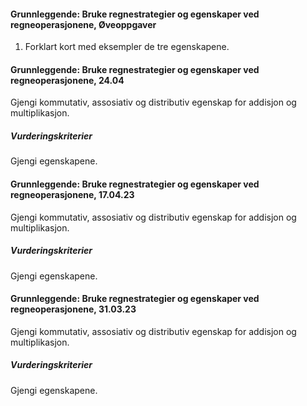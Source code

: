 #### Grunnleggende: Bruke regnestrategier og egenskaper ved regneoperasjonene,  Øveoppgaver

1. Forklart kort med eksempler de tre egenskapene.

#### Grunnleggende: Bruke regnestrategier og egenskaper ved regneoperasjonene,  24.04

Gjengi kommutativ, assosiativ og distributiv egenskap for addisjon og multiplikasjon.

##### Vurderingskriterier

Gjengi egenskapene.

#### Grunnleggende: Bruke regnestrategier og egenskaper ved regneoperasjonene,  17.04.23

Gjengi kommutativ, assosiativ og distributiv egenskap for addisjon og multiplikasjon.

##### Vurderingskriterier

Gjengi egenskapene.

#### Grunnleggende: Bruke regnestrategier og egenskaper ved regneoperasjonene,  31.03.23

Gjengi kommutativ, assosiativ og distributiv egenskap for addisjon og multiplikasjon.

##### Vurderingskriterier

Gjengi egenskapene.

